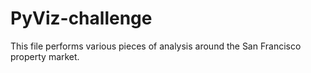 # PyViz-challenge

This file performs various pieces of analysis around the San Francisco property market.
